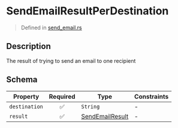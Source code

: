 # SendEmailResultPerDestination
> Defined in [send_email.rs](../../../../../interface/src/interface/routes/native/send_email.rs)

## Description
The result of trying to send an email to one recipient

## Schema

| Property | Required | Type | Constraints |
| --- | :---: | --- | --- |
| `destination` | ✅ | `String` |  -  |
| `result` | ✅ | [SendEmailResult](../../../routes/native/send_email/SendEmailResult.md) |  -  |


